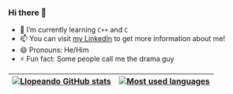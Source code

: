 ### Hi there 👋

- 🌱 I’m currently learning `C++` and `C`
- 📫 You can visit [my LinkedIn](https://www.linkedin.com/in/unaillorente/) to get more information about me!
- 😄 Pronouns: He/Him
- ⚡ Fun fact: Some people call me the drama guy

| [![Llopeando GitHub stats](https://github-readme-stats.vercel.app/api?username=Llopeando&count_private=true&hide=issues&show_icons=true&theme=merko&hide_border=true)](https://github.com/Llopeando?tab=repositories) | [![Most used languages](https://github-readme-stats.vercel.app/api/top-langs/?username=Llopeando&layout=compact&theme=merko&hide_border=true)](https://github.com/Llopeando?tab=repositories) |
|:-:|:-:|
